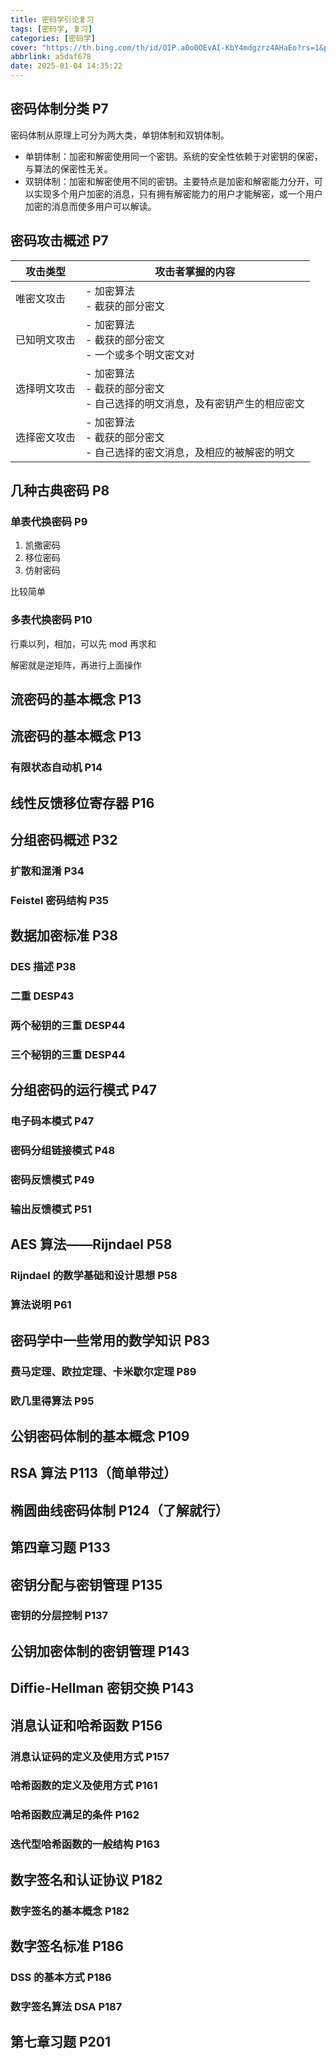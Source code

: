 ```yaml
---
title: 密码学引论复习
tags: [密码学, 复习]
categories: [密码学]
cover: "https://th.bing.com/th/id/OIP.a0o0OEvAI-KbY4mdgzrz4AHaEo?rs=1&pid=ImgDetMain"
abbrlink: a5daf678
date: 2025-01-04 14:35:22
---
```


## 密码体制分类 P7

密码体制从原理上可分为两大类，单钥体制和双钥体制。

- 单钥体制：加密和解密使用同一个密钥。系统的安全性依赖于对密钥的保密，与算法的保密性无关。
- 双钥体制：加密和解密使用不同的密钥。主要特点是加密和解密能力分开，可以实现多个用户加密的消息，只有拥有解密能力的用户才能解密，或一个用户加密的消息而使多用户可以解读。

## 密码攻击概述 P7

| 攻击类型     | 攻击者掌握的内容                                                                   |
| ------------ | ---------------------------------------------------------------------------------- |
| 唯密文攻击   | - 加密算法<br />- 截获的部分密文                                                   |
| 已知明文攻击 | - 加密算法<br />- 截获的部分密文<br />- 一个或多个明文密文对                       |
| 选择明文攻击 | - 加密算法<br />- 截获的部分密文<br />- 自己选择的明文消息，及有密钥产生的相应密文 |
| 选择密文攻击 | - 加密算法<br />- 截获的部分密文<br />- 自己选择的密文消息，及相应的被解密的明文   |

## 几种古典密码 P8

### 单表代换密码 P9

1. 凯撒密码
2. 移位密码
3. 仿射密码

比较简单

### 多表代换密码 P10

行乘以列，相加，可以先 mod 再求和

解密就是逆矩阵，再进行上面操作

## 流密码的基本概念 P13

## 流密码的基本概念 P13

### 有限状态自动机 P14

## 线性反馈移位寄存器 P16

## 分组密码概述 P32

### 扩散和混淆 P34

### Feistel 密码结构 P35

## 数据加密标准 P38

### DES 描述 P38

### 二重 DESP43

### 两个秘钥的三重 DESP44

### 三个秘钥的三重 DESP44

## 分组密码的运行模式 P47

### 电子码本模式 P47

### 密码分组链接模式 P48

### 密码反馈模式 P49

### 输出反馈模式 P51

## AES 算法——Rijndael P58

### Rijndael 的数学基础和设计思想 P58

### 算法说明 P61

## 密码学中一些常用的数学知识 P83

### 费马定理、欧拉定理、卡米歇尔定理 P89

### 欧几里得算法 P95

## 公钥密码体制的基本概念 P109

## RSA 算法 P113（简单带过）

## 椭圆曲线密码体制 P124（了解就行）

## 第四章习题 P133

## 密钥分配与密钥管理 P135

### 密钥的分层控制 P137

## 公钥加密体制的密钥管理 P143

## Diffie-Hellman 密钥交换 P143

## 消息认证和哈希函数 P156

### 消息认证码的定义及使用方式 P157

### 哈希函数的定义及使用方式 P161

### 哈希函数应满足的条件 P162

### 迭代型哈希函数的一般结构 P163

## 数字签名和认证协议 P182

### 数字签名的基本概念 P182

## 数字签名标准 P186

### DSS 的基本方式 P186

### 数字签名算法 DSA P187

## 第七章习题 P201
